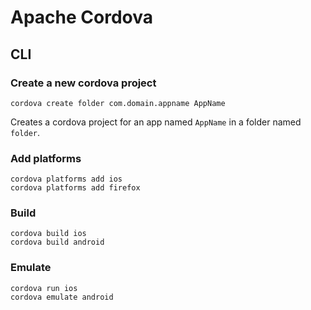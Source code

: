 Apache Cordova
==============

## CLI

### Create a new cordova project

    cordova create folder com.domain.appname AppName

Creates a cordova project for an app named `AppName` in a folder named `folder`.

### Add platforms

    cordova platforms add ios
    cordova platforms add firefox
    
### Build

    cordova build ios
    cordova build android
    
### Emulate

    cordova run ios
    cordova emulate android
